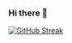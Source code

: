 ### Hi there 👋

[![GitHub Streak](https://github-readme-streak-stats.herokuapp.com?user=jannat-jui&theme=java-dark&border_radius=1.6&date_format=j%20M%5B%20Y%5D)](https://git.io/streak-stats)


<!--
**jannat-jui/jannat-jui** is a ✨ _special_ ✨ repository because its `README.md` (this file) appears on your GitHub profile.

Here are some ideas to get you started:

- 🔭 I’m currently working on ...
- 🌱 I’m currently learning ...
- 👯 I’m looking to collaborate on ...
- 🤔 I’m looking for help with ...
- 💬 Ask me about ...
- 📫 How to reach me: ...
- 😄 Pronouns: ...
- ⚡ Fun fact: ...
-->
